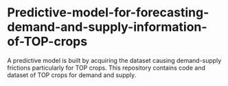# Predictive-model-for-forecasting-demand-and-supply-information-of-TOP-crops
A predictive model is built by acquiring the dataset causing demand-supply frictions particularly for TOP crops. This repository contains code and dataset of TOP crops for demand and supply.
